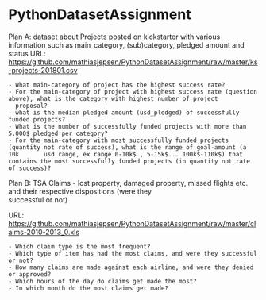 # PythonDatasetAssignment

Plan A: dataset about Projects posted on kickstarter with various information such as main_category, (sub)category, pledged amount and                                                                                                                                                                                          
        status
URL: https://github.com/mathiasjepsen/PythonDatasetAssignment/raw/master/ks-projects-201801.csv

    - What main-category of project has the highest success rate?
    - For the main-category of project with highest success rate (question above), what is the category with highest number of project              
      proposal?
    - what is the median pledged amount (usd_pledged) of successfully funded projects?
    - What is the number of successfully funded projects with more than 5.000$ pledged per category?
    - For the main-category with most successfully funded projects (quantity not rate of success), what is the range of goal-amount (a 10k       usd range, ex range 0-10k$ , 5-15k$... 100k$-110k$) that contains the most successfully funded projects (in quantity not rate of success)?


Plan B: TSA Claims - lost property, damaged property, missed flights etc. and their respective dispositions (were they      
        successful or not)
        
  URL: https://github.com/mathiasjepsen/PythonDatasetAssignment/raw/master/claims-2010-2013_0.xls
  
    - Which claim type is the most frequent?
    - Which type of item has had the most claims, and were they successful or not?
    - How many claims are made against each airline, and were they denied or approved?
    - Which hours of the day do claims get made the most?
    - In which month do the most claims get made?
